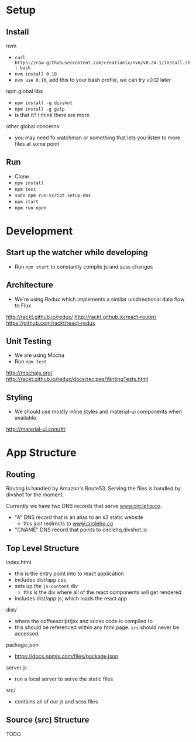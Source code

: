 Setup
=======

## Install

nvm

- `curl https://raw.githubusercontent.com/creationix/nvm/v0.24.1/install.sh | bash`
- `nvm install 0.10`
- `nvm use 0.10`, add this to your bash profile, we can try v0.12 later

npm global libs

- `npm install -g divshot`
- `npm install -g gulp`
- is that it? I think there are more

other global concerns

- you may need fb watchman or something that lets you listen to more files at some point

## Run

- Clone
- `npm install`
- `npm test`
- `sudo npm run-script setup-dns`
- `npm start`
- `npm run open`

Development
===========

## Start up the watcher while developing

- Run `npm start` to constantly compile js and scss changes

## Architecture

- We're using Redux which implements a similar unidirectional data flow to Flux

http://rackt.github.io/redux/
http://rackt.github.io/react-router/
https://github.com/rackt/react-redux

## Unit Testing

- We are using Mocha
- Run `npm test`

http://mochajs.org/
http://rackt.github.io/redux/docs/recipes/WritingTests.html

## Styling

- We should use mostly inline styles and material-ui components when available.

http://material-ui.com/#/

App Structure
==============

## Routing

Routing is handled by Amazon's Route53. Serving the files is handled by divshot for the moment.

Currently we have two DNS records that serve www.circlehq.co.
- "A" DNS record that is an alias to an s3 static website
  - this just redirects to www.circlehq.co
- "CNAME" DNS record that points to circlehq.divshot.io

## Top Level Structure

index.html
- this is the entry point into to react application
- includes dist/app.css
- sets up the `js-content` div
  - this is the div where all of the react components will get rendered
- includes dist/app.js, which loads the react app

dist/
- where the coffeescript/jsx and sccss code is compiled to
- this should be referenced within any html page. `src` should never be accessed.

package.json
- https://docs.npmjs.com/files/package.json

server.js
- run a local server to serve the static files

src/
- contains all of our js and scss files

## Source (src) Structure

TODO
